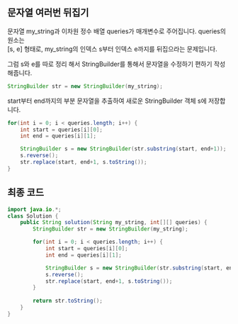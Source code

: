 ## 문자열 여러번 뒤집기
문자열 my_string과 이차원 정수 배열 queries가 매개변수로 주어집니다. queries의 원소는  
[s, e] 형태로, my_string의 인덱스 s부터 인덱스 e까지를 뒤집으라는 문제입니다.

그럼 s와 e를 따로 정리 해서 StringBuilder를 통해서 문자열을 수정하기 편하기 작성해줍니다.

```java
StringBuilder str = new StringBuilder(my_string);
```

start부터 end까지의 부분 문자열을 추출하여 새로운 StringBuilder 객체 s에 저장합니다.
```java
for(int i = 0; i < queries.length; i++) {
    int start = queries[i][0];
    int end = queries[i][1];

    StringBuilder s = new StringBuilder(str.substring(start, end+1));
    s.reverse();
    str.replace(start, end+1, s.toString());
}
```

## 최종 코드
```java
import java.io.*;
class Solution {
    public String solution(String my_string, int[][] queries) {
        StringBuilder str = new StringBuilder(my_string);

        for(int i = 0; i < queries.length; i++) {
            int start = queries[i][0];
            int end = queries[i][1];

            StringBuilder s = new StringBuilder(str.substring(start, end+1));
            s.reverse();
            str.replace(start, end+1, s.toString());
        }
        
        return str.toString();
    }
}
```